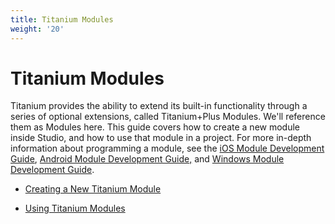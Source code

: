 ```yaml
---
title: Titanium Modules
weight: '20'
---
```


# Titanium Modules

Titanium provides the ability to extend its built-in functionality through a series of optional extensions, called Titanium+Plus Modules. We'll reference them as Modules here. This guide covers how to create a new module inside Studio, and how to use that module in a project. For more in-depth information about programming a module, see the [iOS Module Development Guide](/guide/Titanium_SDK/Titanium_SDK_How-tos/Extending_Titanium_Mobile/iOS_Module_Development_Guide/), [Android Module Development Guide,](/guide/Titanium_SDK/Titanium_SDK_How-tos/Extending_Titanium_Mobile/Android_Module_Development_Guide/) and [Windows Module Development Guide](#undefined).

* [Creating a New Titanium Module](/guide/Axway_Appcelerator_Studio/Axway_Appcelerator_Studio_Guide/Titanium_Development/Titanium_Modules/Creating_a_New_Titanium_Module/)

* [Using Titanium Modules](/guide/Axway_Appcelerator_Studio/Axway_Appcelerator_Studio_Guide/Titanium_Development/Titanium_Modules/Using_Titanium_Modules/)
